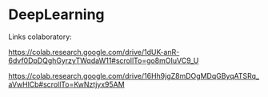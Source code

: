 # DeepLearning
Links colaboratory:

https://colab.research.google.com/drive/1dUK-anR-6dvf0DpDQghGyrzyTWqdaW11#scrollTo=go8mOIuVC9_U

https://colab.research.google.com/drive/16Hh9jgZ8mDOgMDqGByqATSRq_aVwHlCb#scrollTo=KwNztjyx95AM

